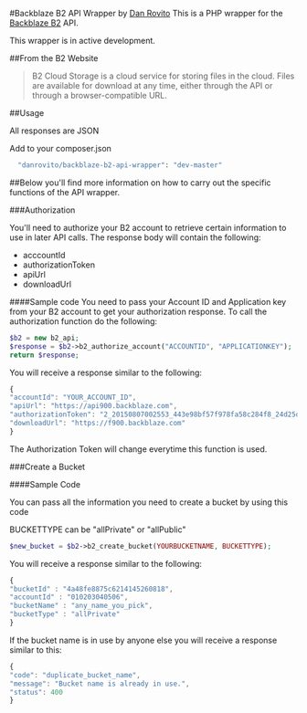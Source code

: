 #Backblaze B2 API Wrapper by [Dan Rovito](https://www.danrovito.com)
This is a PHP wrapper for the [Backblaze B2](https://www.backblaze.com/b2/cloud-storage.html) API.

This wrapper is in active development.

##From the B2 Website
> B2 Cloud Storage is a cloud service for storing files in the cloud.
> Files are available for download at any time, either through the API
> or through a browser-compatible URL.

##Usage

All responses are JSON

Add to your composer.json

```php
  "danrovito/backblaze-b2-api-wrapper": "dev-master"
```

##Below you'll find more information on how to carry out the specific functions of the API wrapper.

###Authorization

You'll need to authorize your B2 account to retrieve certain information to use in later API calls.  The response body will contain the following:

 - acccountId
 - authorizationToken
 - apiUrl
 - downloadUrl

####Sample code
You need to pass your Account ID and Application key from your B2 account to get your authorization response.  To call the authorization function do the following:

```php
$b2 = new b2_api;
$response = $b2->b2_authorize_account("ACCOUNTID", "APPLICATIONKEY");
return $response;
```

You will receive a response similar to the following:

```javascript
{
"accountId": "YOUR_ACCOUNT_ID",
"apiUrl": "https://api900.backblaze.com",
"authorizationToken": "2_20150807002553_443e98bf57f978fa58c284f8_24d25d99772e3ba927778b39c9b0198f412d2163_acct",
"downloadUrl": "https://f900.backblaze.com"
}
```

The Authorization Token will change everytime this function is used.

###Create a Bucket

####Sample Code

You can pass all the information you need to create a bucket by using this code

BUCKETTYPE can be "allPrivate" or "allPublic"

```php
$new_bucket = $b2->b2_create_bucket(YOURBUCKETNAME, BUCKETTYPE);
```

You will receive a response similar to the following:

```javascript
{
"bucketId" : "4a48fe8875c6214145260818",
"accountId" : "010203040506",
"bucketName" : "any_name_you_pick",
"bucketType" : "allPrivate"
}
```

If the bucket name is in use by anyone else you will receive a response similar to this:

```javascript
{
"code": "duplicate_bucket_name",
"message": "Bucket name is already in use.",
"status": 400
}
```
